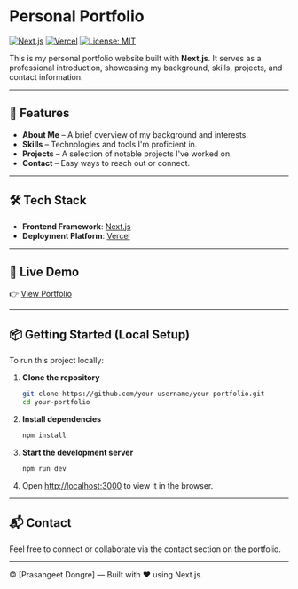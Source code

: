 # Personal Portfolio

[![Next.js](https://img.shields.io/badge/Next.js-000?logo=next.js&logoColor=white)](https://nextjs.org/)
[![Vercel](https://img.shields.io/badge/Deployed%20on-Vercel-000?logo=vercel&logoColor=white)](https://vercel.com/)
[![License: MIT](https://img.shields.io/badge/License-MIT-yellow.svg)](https://opensource.org/licenses/MIT)

This is my personal portfolio website built with **Next.js**. It serves as a professional introduction, showcasing my background, skills, projects, and contact information.

---

## 🚀 Features

- **About Me** – A brief overview of my background and interests.
- **Skills** – Technologies and tools I'm proficient in.
- **Projects** – A selection of notable projects I've worked on.
- **Contact** – Easy ways to reach out or connect.

---

## 🛠️ Tech Stack

- **Frontend Framework**: [Next.js](https://nextjs.org/)
- **Deployment Platform**: [Vercel](https://vercel.com/)

---

## 🔗 Live Demo

👉 [View Portfolio](https://prasangeetdongre.vercel.app)  

---

## 📦 Getting Started (Local Setup)

To run this project locally:

1. **Clone the repository**
   ```bash
   git clone https://github.com/your-username/your-portfolio.git
   cd your-portfolio
   ```

2. **Install dependencies**
   ```bash
   npm install
   ```

3. **Start the development server**
   ```bash
   npm run dev
   ```

4. Open [http://localhost:3000](http://localhost:3000) to view it in the browser.

---

## 📬 Contact

Feel free to connect or collaborate via the contact section on the portfolio.

---

© [Prasangeet Dongre] — Built with ❤️ using Next.js.

